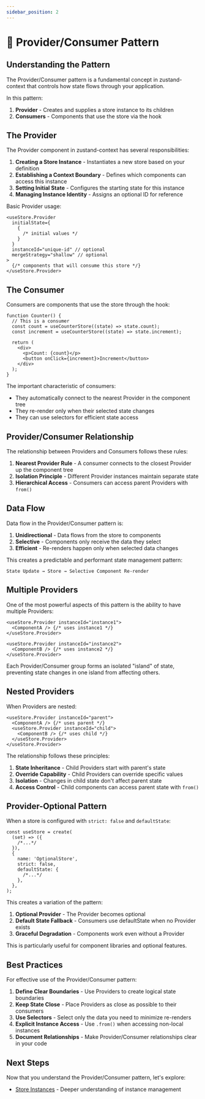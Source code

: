 ```yaml
---
sidebar_position: 2
---
```


# 🔄 Provider/Consumer Pattern

## Understanding the Pattern

The Provider/Consumer pattern is a fundamental concept in zustand-context that controls how state flows through your application.

In this pattern:

1. **Provider** - Creates and supplies a store instance to its children
2. **Consumers** - Components that use the store via the hook

## The Provider

The Provider component in zustand-context has several responsibilities:

1. **Creating a Store Instance** - Instantiates a new store based on your definition
2. **Establishing a Context Boundary** - Defines which components can access this instance
3. **Setting Initial State** - Configures the starting state for this instance
4. **Managing Instance Identity** - Assigns an optional ID for reference

Basic Provider usage:

```tsx
<useStore.Provider
  initialState={
    {
      /* initial values */
    }
  }
  instanceId="unique-id" // optional
  mergeStrategy="shallow" // optional
>
  {/* components that will consume this store */}
</useStore.Provider>
```

## The Consumer

Consumers are components that use the store through the hook:

```tsx
function Counter() {
  // This is a consumer
  const count = useCounterStore((state) => state.count);
  const increment = useCounterStore((state) => state.increment);

  return (
    <div>
      <p>Count: {count}</p>
      <button onClick={increment}>Increment</button>
    </div>
  );
}
```

The important characteristic of consumers:

- They automatically connect to the nearest Provider in the component tree
- They re-render only when their selected state changes
- They can use selectors for efficient state access

## Provider/Consumer Relationship

The relationship between Providers and Consumers follows these rules:

1. **Nearest Provider Rule** - A consumer connects to the closest Provider up the component tree
2. **Isolation Principle** - Different Provider instances maintain separate state
3. **Hierarchical Access** - Consumers can access parent Providers with `from()`

## Data Flow

Data flow in the Provider/Consumer pattern is:

1. **Unidirectional** - Data flows from the store to components
2. **Selective** - Components only receive the data they select
3. **Efficient** - Re-renders happen only when selected data changes

This creates a predictable and performant state management pattern:

```
State Update → Store → Selective Component Re-render
```

## Multiple Providers

One of the most powerful aspects of this pattern is the ability to have multiple Providers:

```tsx
<useStore.Provider instanceId="instance1">
  <ComponentA /> {/* uses instance1 */}
</useStore.Provider>

<useStore.Provider instanceId="instance2">
  <ComponentB /> {/* uses instance2 */}
</useStore.Provider>
```

Each Provider/Consumer group forms an isolated "island" of state, preventing state changes in one island from affecting others.

## Nested Providers

When Providers are nested:

```tsx
<useStore.Provider instanceId="parent">
  <ComponentA /> {/* uses parent */}
  <useStore.Provider instanceId="child">
    <ComponentB /> {/* uses child */}
  </useStore.Provider>
</useStore.Provider>
```

The relationship follows these principles:

1. **State Inheritance** - Child Providers start with parent's state
2. **Override Capability** - Child Providers can override specific values
3. **Isolation** - Changes in child state don't affect parent state
4. **Access Control** - Child components can access parent state with `from()`

## Provider-Optional Pattern

When a store is configured with `strict: false` and `defaultState`:

```tsx
const useStore = create(
  (set) => ({
    /*...*/
  }),
  {
    name: 'OptionalStore',
    strict: false,
    defaultState: {
      /*...*/
    },
  },
);
```

This creates a variation of the pattern:

1. **Optional Provider** - The Provider becomes optional
2. **Default State Fallback** - Consumers use defaultState when no Provider exists
3. **Graceful Degradation** - Components work even without a Provider

This is particularly useful for component libraries and optional features.

## Best Practices

For effective use of the Provider/Consumer pattern:

1. **Define Clear Boundaries** - Use Providers to create logical state boundaries
2. **Keep State Close** - Place Providers as close as possible to their consumers
3. **Use Selectors** - Select only the data you need to minimize re-renders
4. **Explicit Instance Access** - Use `.from()` when accessing non-local instances
5. **Document Relationships** - Make Provider/Consumer relationships clear in your code

## Next Steps

Now that you understand the Provider/Consumer pattern, let's explore:

- [Store Instances](./store-instances) - Deeper understanding of instance management
<!-- - [Basic Usage](../guides/basic-usage) - Practical examples and patterns -->
<!-- - [Provider Configuration](../guides/provider-configuration) - Advanced Provider options -->
